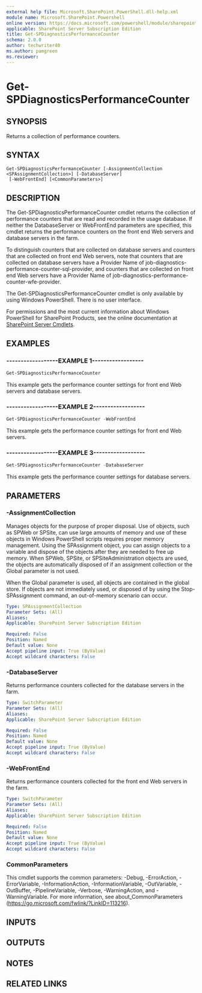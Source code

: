 ```yaml
---
external help file: Microsoft.SharePoint.PowerShell.dll-help.xml
module name: Microsoft.SharePoint.Powershell
online version: https://docs.microsoft.com/powershell/module/sharepoint-server/get-spdiagnosticsperformancecounter
applicable: SharePoint Server Subscription Edition
title: Get-SPDiagnosticsPerformanceCounter
schema: 2.0.0
author: techwriter40
ms.author: pamgreen
ms.reviewer:
---
```


# Get-SPDiagnosticsPerformanceCounter

## SYNOPSIS

Returns a collection of performance counters.



## SYNTAX

```
Get-SPDiagnosticsPerformanceCounter [-AssignmentCollection <SPAssignmentCollection>] [-DatabaseServer]
 [-WebFrontEnd] [<CommonParameters>]
```

## DESCRIPTION
The Get-SPDiagnosticsPerformanceCounter cmdlet returns the collection of performance counters that are read and recorded in the usage database.
If neither the DatabaseServer or WebFrontEnd parameters are specified, this cmdlet returns the performance counters on the front end Web servers and database servers in the farm.

To distinguish counters that are collected on database servers and counters that are collected on front end Web servers, note that counters that are collected on database servers have a Provider Name of job-diagnostics-performance-counter-sql-provider, and counters that are collected on front end Web servers have a Provider Name of job-diagnostics-performance-counter-wfe-provider.

The Get-SPDiagnosticsPerformanceCounter cmdlet is only available by using Windows PowerShell.
There is no user interface.

For permissions and the most current information about Windows PowerShell for SharePoint Products, see the online documentation at [SharePoint Server Cmdlets](https://docs.microsoft.com/powershell/sharepoint/sharepoint-server/sharepoint-server-cmdlets).

## EXAMPLES

### ------------------EXAMPLE 1------------------ 
```powershell
Get-SPDiagnosticsPerformanceCounter
```

This example gets the performance counter settings for front end Web servers and database servers.

### ------------------EXAMPLE 2------------------ 
```powershell
Get-SPDiagnosticsPerformanceCounter -WebFrontEnd
```

This example gets the performance counter settings for front end Web servers.

### ------------------EXAMPLE 3------------------ 
```powershell
Get-SPDiagnosticsPerformanceCounter -DatabaseServer
```

This example gets the performance counter settings for database servers.

## PARAMETERS

### -AssignmentCollection
Manages objects for the purpose of proper disposal. Use of objects, such as SPWeb or SPSite, can use large amounts of memory and use of these objects in Windows PowerShell scripts requires proper memory management. Using the SPAssignment object, you can assign objects to a variable and dispose of the objects after they are needed to free up memory. When SPWeb, SPSite, or SPSiteAdministration objects are used, the objects are automatically disposed of if an assignment collection or the Global parameter is not used.

When the Global parameter is used, all objects are contained in the global store. If objects are not immediately used, or disposed of by using the Stop-SPAssignment command, an out-of-memory scenario can occur.

```yaml
Type: SPAssignmentCollection
Parameter Sets: (All)
Aliases: 
Applicable: SharePoint Server Subscription Edition

Required: False
Position: Named
Default value: None
Accept pipeline input: True (ByValue)
Accept wildcard characters: False
```

### -DatabaseServer
Returns performance counters collected for the database servers in the farm.

```yaml
Type: SwitchParameter
Parameter Sets: (All)
Aliases: 
Applicable: SharePoint Server Subscription Edition

Required: False
Position: Named
Default value: None
Accept pipeline input: True (ByValue)
Accept wildcard characters: False
```

### -WebFrontEnd
Returns performance counters collected for the front end Web servers in the farm.

```yaml
Type: SwitchParameter
Parameter Sets: (All)
Aliases: 
Applicable: SharePoint Server Subscription Edition

Required: False
Position: Named
Default value: None
Accept pipeline input: True (ByValue)
Accept wildcard characters: False
```

### CommonParameters
This cmdlet supports the common parameters: -Debug, -ErrorAction, -ErrorVariable, -InformationAction, -InformationVariable, -OutVariable, -OutBuffer, -PipelineVariable, -Verbose, -WarningAction, and -WarningVariable. For more information, see about_CommonParameters (https://go.microsoft.com/fwlink/?LinkID=113216).

## INPUTS

## OUTPUTS

## NOTES

## RELATED LINKS

